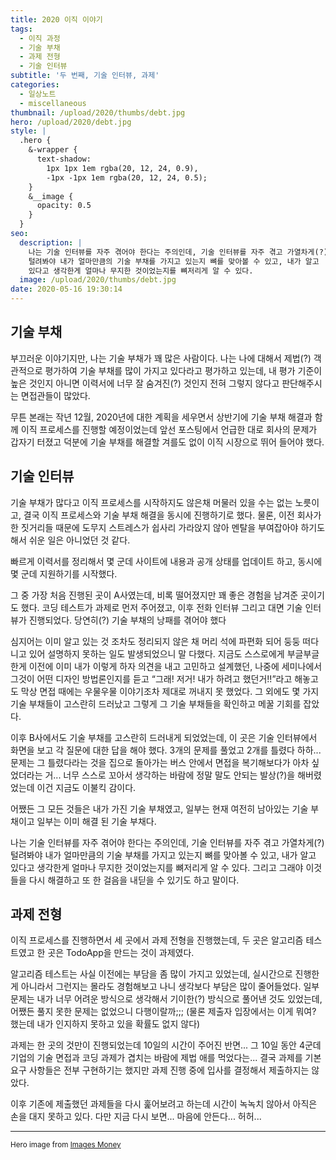 ```yaml
---
title: 2020 이직 이야기
tags:
  - 이직 과정
  - 기술 부채
  - 과제 전형
  - 기술 인터뷰
subtitle: '두 번째, 기술 인터뷰, 과제'
categories:
  - 일상노트
  - miscellaneous
thumbnail: /upload/2020/thumbs/debt.jpg
hero: /upload/2020/debt.jpg
style: |
  .hero {
    &-wrapper {
      text-shadow:
        1px 1px 1em rgba(20, 12, 24, 0.9),
        -1px -1px 1em rgba(20, 12, 24, 0.5);
    }
    &__image {
      opacity: 0.5
    }
  }
seo:
  description: |
    나는 기술 인터뷰를 자주 겪어야 한다는 주의인데, 기술 인터뷰를 자주 겪고 가열차게(?)
    털려봐야 내가 얼마만큼의 기술 부채를 가지고 있는지 뼈를 맞아볼 수 있고, 내가 알고
    있다고 생각한게 얼마나 무지한 것이었는지를 뼈저리게 알 수 있다.
  image: /upload/2020/thumbs/debt.jpg
date: 2020-05-16 19:30:14
---
```



## 기술 부채

부끄러운 이야기지만, 나는 기술 부채가 꽤 많은 사람이다. 나는 나에 대해서 제법(?) 객관적으로
평가하여 기술 부채를 많이 가지고 있다라고 평가하고 있는데, 내 평가 기준이 높은 것인지
아니면 이력서에 너무 잘 숨겨진(?) 것인지 전혀 그렇지 않다고 판단해주시는 면접관들이 많았다.

무튼 본래는 작년 12월, 2020년에 대한 계획을 세우면서 상반기에 기술 부채 해결과 함께 이직
프로세스를 진행할 예정이었는데 앞선 포스팅에서 언급한 대로 회사의 문제가 갑자기 터졌고 덕분에
기술 부채를 해결할 겨를도 없이 이직 시장으로 뛰어 들어야 했다.

## 기술 인터뷰

기술 부채가 많다고 이직 프로세스를 시작하지도 않은채 머물러 있을 수는 없는 노릇이고, 결국
이직 프로세스와 기술 부채 해결을 동시에 진행하기로 했다. 물론, 이전 회사가 한 짓거리들
때문에 도무지 스트레스가 쉽사리 가라앉지 않아 멘탈을 부여잡아야 하기도 해서 쉬운 일은
아니었던 것 같다.

빠르게 이력서를 정리해서 몇 군데 사이트에 내용과 공개 상태를 업데이트 하고, 동시에 몇 군데
지원하기를 시작했다.

그 중 가장 처음 진행된 곳이 A사였는데, 비록 떨어졌지만 꽤 좋은 경험을 남겨준 곳이기도 했다.
코딩 테스트가 과제로 먼저 주어졌고, 이후 전화 인터뷰 그리고 대면 기술 인터뷰가 진행되었다.
당연히(?) 기술 부채의 낭패를 겪어야 했다

심지어는 이미 알고 있는 것 조차도 정리되지 않은 채 머리 석에 파편화 되어 둥둥 떠다니고 있어
설명하지 못하는 일도 발생되었으니 말 다했다. 지금도 스스로에게 부글부글한게 이전에 이미
내가 이렇게 하자 의견을 내고 고민하고 설계했던, 나중에 세미나에서 그것이 어떤 디자인
방법론인지를 듣고 <q>그래! 저거! 내가 하려고 했던거!!</q>라고 해놓고도 막상 면접 때에는
우물우물 이야기조차 제대로 꺼내지 못 했었다. 그 외에도 몇 가지 기술 부채들이 고스란히
드러났고 그렇게 그 기술 부채들을 확인하고 메꿀 기회를 잡았다.

이후 B사에서도 기술 부채를 고스란히 드러내게 되었었는데, 이 곳은 기술 인터뷰에서 화면을
보고 각 질문에 대한 답을 해야 했다. 3개의 문제를 풀었고 2개를 틀렸다 하하... 문제는 그
틀렸다라는 것을 집으로 돌아가는 버스 안에서 면접을 복기해보다가 아차 싶었더라는 거...
너무 스스로 꼬아서 생각하는 바람에 정말 말도 안되는 발상(?)을 해버렸었는데 이건 지금도
이불킥 감이다.

어쨌든 그 모든 것들은 내가 가진 기술 부채였고, 일부는 현재 여전히 남아있는 기술 부채이고
일부는 이미 해결 된 기술 부채다.

나는 기술 인터뷰를 자주 겪어야 한다는 주의인데, 기술 인터뷰를 자주 겪고 가열차게(?)
털려봐야 내가 얼마만큼의 기술 부채를 가지고 있는지 뼈를 맞아볼 수 있고, 내가 알고 있다고
생각한게 얼마나 무지한 것이었는지를 뼈저리게 알 수 있다. 그리고 그래야 이것들을 다시
해결하고 또 한 걸음을 내딛을 수 있기도 하고 말이다.

## 과제 전형

이직 프로세스를 진행하면서 세 곳에서 과제 전형을 진행했는데, 두 곳은 알고리즘 테스트였고
한 곳은 TodoApp을 만드는 것이 과제였다.

알고리즘 테스트는 사실 이전에는 부담을 좀 많이 가지고 있었는데, 실시간으로 진행한게
아니라서 그런지는 몰라도 경험해보고 나니 생각보다 부담은 많이 줄어들었다.
일부 문제는 내가 너무 어려운 방식으로 생각해서 기이한(?) 방식으로 풀어낸 것도 있었는데,
어쨌든 풀지 못한 문제는 없었으니 다행이랄까;;; (물론 제출자 입장에서는 이게 뭐여? 했는데
내가 인지하지 못하고 있을 확률도 없지 않다)

과제는 한 곳의 것만이 진행되었는데 10일의 시간이 주어진 반면... 그 10일 동안 4군데 기업의
기술 면접과 코딩 과제가 겹치는 바람에 제법 애를 먹었다는...
결국 과제를 기본 요구 사항들은 전부 구현하기는 했지만 과제 진행 중에 입사를 결정해서
제출하지는 않았다.

이후 기존에 제출했던 과제들을 다시 훑어보려고 하는데 시간이 녹녹치 않아서 아직은 손을
대지 못하고 있다. 다만 지금 다시 보면... 마음에 안든다... 허허...



---

<small>Hero image from [Images Money](https://www.flickr.com/photos/59937401@N07/7214450550)</small>